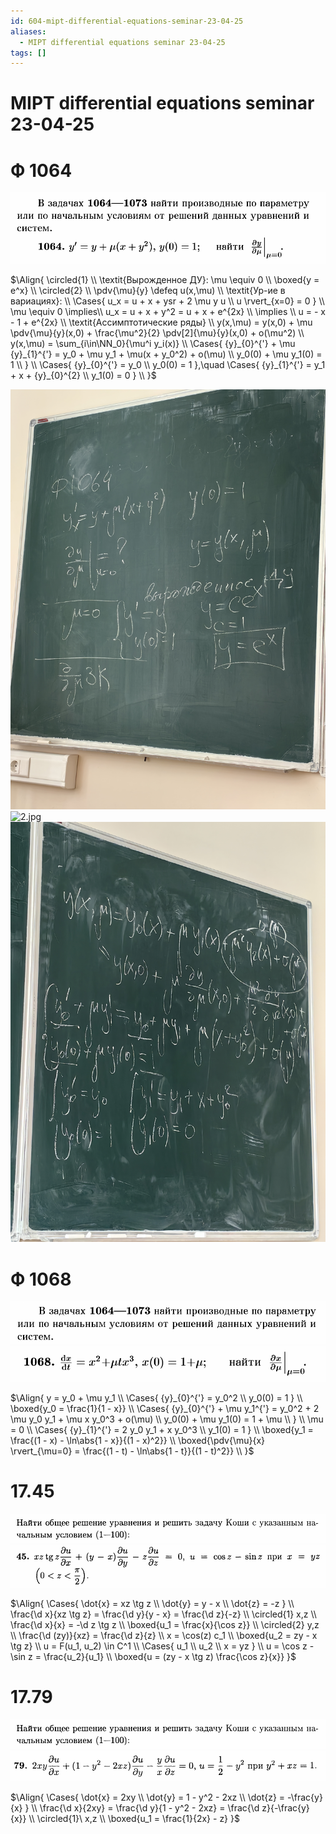 ```yaml
---
id: 604-mipt-differential-equations-seminar-23-04-25
aliases:
  - MIPT differential equations seminar 23-04-25
tags: []
---
```


# MIPT differential equations seminar 23-04-25

# Ф 1064

![23-04-25_15-47-25_439.png](assets/imgs/23-04-25_15-47-25_439.png)

$\Align{
\circled{1} \\
\textit{Вырожденное ДУ}: \mu \equiv 0 \\
\boxed{y = e^x} \\
\circled{2} \\
\pdv{\mu}{y} \defeq u(x,\mu) \\
\textit{Ур-ие в вариациях}: \\
\Cases{
u_x = u + x + ysr + 2 \mu y u \\
u \rvert_{x=0} = 0
} \\
\mu \equiv 0 \implies\\
u_x = u + x + y^2 = u + x + e^{2x} \\
\implies \\
u = - x - 1 + e^{2x} \\
\textit{Ассимптотические ряды} \\
y(x,\mu) = y(x,0) + \mu \pdv{\mu}{y}(x,0) + \frac{\mu^2}{2} \pdv[2]{\mu}{y}(x,0) + o(\mu^2) \\
y(x,\mu) = \sum_{i\in\NN_0}{\mu^i y_i(x)} \\
\Cases{
{y}_{0}^{'} + \mu {y}_{1}^{'} = y_0 + \mu y_1 + \mu(x + y_0^2) + o(\mu) \\
y_0(0) + \mu y_1(0) = 1 \\
} \\
\Cases{
{y}_{0}^{'} = y_0 \\
y_0(0) = 1
},\quad
\Cases{
{y}_{1}^{'} = y_1 + x + {y}_{0}^{2} \\
y_1(0) = 0
} \\
}$

![1.jpg](assets/imgs/23-04-25_16-13-27_606_IMG_20250423_155710.jpg)
![2.jpg](assets/imgs/23-04-25_16-13-27_113_IMG_20250423_155714.jpg)
![3.jpg](assets/imgs/23-04-25_16-13-27_888_IMG_20250423_155718.jpg)

# Ф 1068

![23-04-25_16-02-43_759.png](assets/imgs/23-04-25_16-02-43_759.png)
![23-04-25_16-02-26_429.png](assets/imgs/23-04-25_16-02-26_429.png)

$\Align{
y = y_0 + \mu y_1 \\
\Cases{
{y}_{0}^{'} = y_0^2 \\
y_0(0) = 1
} \\
\boxed{y_0 = \frac{1}{1 - x}} \\
\Cases{
{y}_{0}^{'} + \mu y_1^{'} = y_0^2 + 2 \mu y_0 y_1 + \mu x y_0^3 + o(\mu) \\
y_0(0) + \mu y_1(0) = 1 + \mu \\
} \\
\mu = 0 \\
\Cases{
{y}_{1}^{'} = 2 y_0 y_1 + x y_0^3 \\
y_1(0) = 1
} \\
\boxed{y_1 = \frac{(1 - x) - \ln\abs{1 - x}}{(1 - x)^2}} \\
\boxed{\pdv{\mu}{x} \rvert_{\mu=0} = \frac{(1 - t) - \ln\abs{1 - t}}{(1 - t)^2}} \\
}$

# 17.45

![23-04-25_16-25-57_323.png](assets/imgs/23-04-25_16-25-57_323.png)
![23-04-25_16-25-40_189.png](assets/imgs/23-04-25_16-25-40_189.png)

$\Align{
\Cases{
\dot{x} = xz \tg z \\
\dot{y} = y - x \\
\dot{z} = -z
} \\
\frac{\d x}{xz \tg z} = \frac{\d y}{y - x} = \frac{\d z}{-z} \\
\circled{1} x,z \\
\frac{\d x}{x} = -\d z \tg z \\
\boxed{u_1 = \frac{x}{\cos z}} \\
\circled{2} y,z \\
\frac{\d (zy)}{xz} = \frac{\d z}{z} \\
x = \cos(z) c_1 \\
\boxed{u_2 = zy - x \tg z} \\
u = F(u_1, u_2) \in C^1 \\
\Cases{
u_1 \\
u_2 \\
x = yz
} \\
u = \cos z - \sin z = \frac{u_2}{u_1} \\
\boxed{u = (zy - x \tg z) \frac{\cos z}{x}}
}$

# 17.79

![23-04-25_16-25-57_323.png](assets/imgs/23-04-25_16-25-57_323.png)
![23-04-25_16-35-39_078.png](assets/imgs/23-04-25_16-35-39_078.png)

$\Align{
\Cases{
\dot{x} = 2xy \\
\dot{y} = 1 - y^2 - 2xz \\
\dot{z} = -\frac{y}{x}
} \\
\frac{\d x}{2xy} = \frac{\d y}{1 - y^2 - 2xz} = \frac{\d z}{-\frac{y}{x}} \\
\circled{1}\ x,z \\
\boxed{u_1 = \frac{1}{2x} - z}
}$
